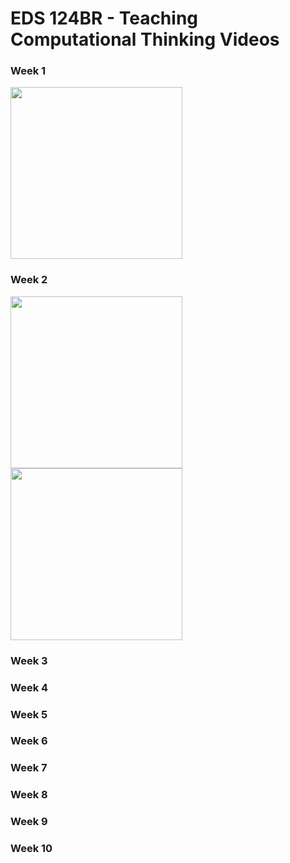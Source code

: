 # EDS 124BR - Teaching Computational Thinking Videos

### Week 1
<a href="https://youtu.be/qQUIAXceEC8">
    <img width="275" src="https://github.com/kevinlee-2000/EDS-124BR-Teaching-Computational-Thinking/blob/main/thumbnails/Sequencing_PB.png"/>
</a>

### Week 2
<a href="https://youtu.be/ZYYYJqG50I8">
    <img width="275" src="https://github.com/kevinlee-2000/EDS-124BR-Teaching-Computational-Thinking/blob/main/thumbnails/Repeats_PB.png"/>
</a>

<a href="https://youtu.be/wqV72vyNneA">
    <img width="275" src="https://github.com/kevinlee-2000/EDS-124BR-Teaching-Computational-Thinking/blob/main/thumbnails/Repeats_Animal_Parade_PB.png"/>
</a>

### Week 3

### Week 4

### Week 5

### Week 6

### Week 7

### Week 8

### Week 9

### Week 10

<!-- Comments -->
<!-- Source for image with play button overlay https://fbutube.com/add-play-button-to-image --> 
